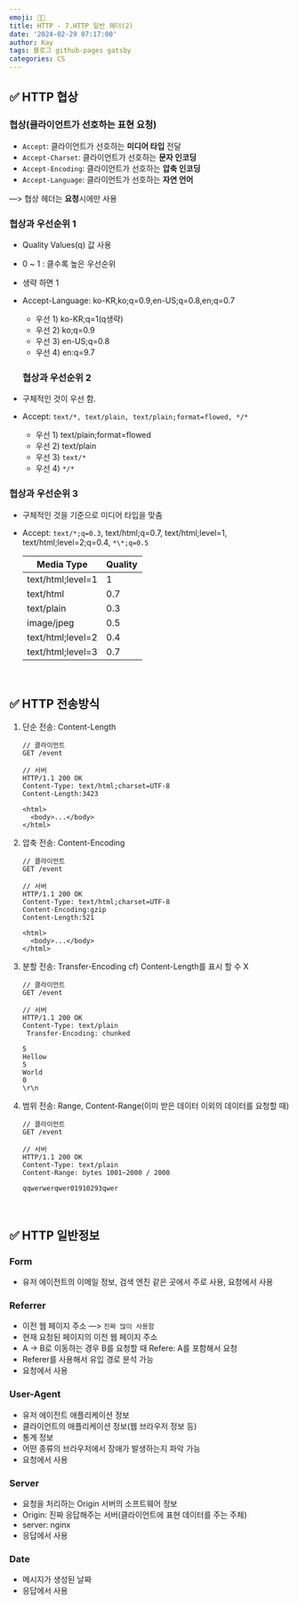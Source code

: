 ```yaml
---
emoji: 👨‍💻
title: HTTP - 7.HTTP 일반 헤더(2)
date: '2024-02-29 07:17:00'
author: Kay
tags: 블로그 github-pages gatsby
categories: CS
---
```


## ✅ HTTP 협상

### 협상(클라이언트가 선호하는 표현 요청)

- `Accept`: 클라이언트가 선호하는 **미디어 타입** 전달
- `Accept-Charset`: 클라이언트가 선호하는 **문자 인코딩**
- `Accept-Encoding`: 클라이언트가 선호하는 **압축 인코딩**
- `Accept-Language`: 클라이언트가 선호하는 **자연 언어**

—> 협상 헤더는 **요청**시에만 사용

### 협상과 우선순위 1

- Quality Values(q) 값 사용
- 0 ~ 1 : 클수록 높은 우선순위
- 생략 하면 1
- Accept-Language: ko-KR,ko;q=0.9,en-US;q=0.8,en;q=0.7

  - 우선 1) ko-KR;q=1(q생략)
  - 우선 2) ko;q=0.9
  - 우선 3) en-US;q=0.8
  - 우선 4) en:q=9.7

  ### 협상과 우선순위 2

- 구체적인 것이 우선 함.
- Accept: `text/*, text/plain, text/plain;format=flowed, */*`
  - 우선 1) text/plain;format=flowed
  - 우선 2) text/plain
  - 우선 3) `text/*`
  - 우선 4) `*/*`

### 협상과 우선순위 3

- 구체적인 것을 기준으로 미디어 타입을 맞춤
- Accept: `text/*;q=0.3`, text/html;q=0.7, text/html;level=1, text/html;level=2;q=0.4, `*\*;q=0.5`

  | Media Type        | Quality |
  | ----------------- | ------- |
  | text/html;level=1 | 1       |
  | text/html         | 0.7     |
  | text/plain        | 0.3     |
  | image/jpeg        | 0.5     |
  | text/html;level=2 | 0.4     |
  | text/html;level=3 | 0.7     |

<br/>

## ✅ HTTP 전송방식

1. 단순 전송: Content-Length

   ```
   // 클라이언트
   GET /event

   // 서버
   HTTP/1.1 200 OK
   Content-Type: text/html;charset=UTF-8
   Content-Length:3423

   <html>
     <body>...</body>
   </html>
   ```

2. 압축 전송: Content-Encoding

   ```
   // 클라이언트
   GET /event

   // 서버
   HTTP/1.1 200 OK
   Content-Type: text/html;charset=UTF-8
   Content-Encoding:gzip
   Content-Length:521

   <html>
     <body>...</body>
   </html>
   ```

3. 분할 전송: Transfer-Encoding cf) Content-Length를 표시 할 수 X

   ```
   // 클라이언트
   GET /event

   // 서버
   HTTP/1.1 200 OK
   Content-Type: text/plain
    Transfer-Encoding: chunked

   5
   Hellow
   5
   World
   0
   \r\n
   ```

4. 범위 전송: Range, Content-Range(이미 받은 데이터 이외의 데이터를 요청할 때)

   ```
   // 클라이언트
   GET /event

   // 서버
   HTTP/1.1 200 OK
   Content-Type: text/plain
   Content-Range: bytes 1001~2000 / 2000

   qqwerwerqwer01910293qwer
   ```

<br/>

## ✅ HTTP 일반정보

### Form

- 유저 에이전트의 이메일 정보, 검색 엔진 같은 곳에서 주로 사용, 요청에서 사용

### Referrer

- 이전 웹 페이지 주소 —> `진짜 많이 사용함`
- 현재 요청된 페이지의 이전 웹 페이지 주소
- A → B로 이동하는 경우 B를 요청할 때 Refere: A를 포함해서 요청
- Referer를 사용해서 유입 경로 분석 가능
- 요청에서 사용

### User-Agent

- 유저 에이전트 애플리케이션 정보
- 클라이언트의 애플리케이션 정보(웹 브라우저 정보 등)
- 통계 정보
- 어떤 종류의 브라우저에서 장애가 발생하는지 파악 가능
- 요청에서 사용

### Server

- 요청을 처리하는 Origin 서버의 소프트웨어 정보
- Origin: 진짜 응답해주는 서버(클라이언트에 표현 데이터를 주는 주체)
- server: nginx
- 응답에서 사용

### Date

- 메시지가 생성된 날짜
- 응답에서 사용

```toc

```

